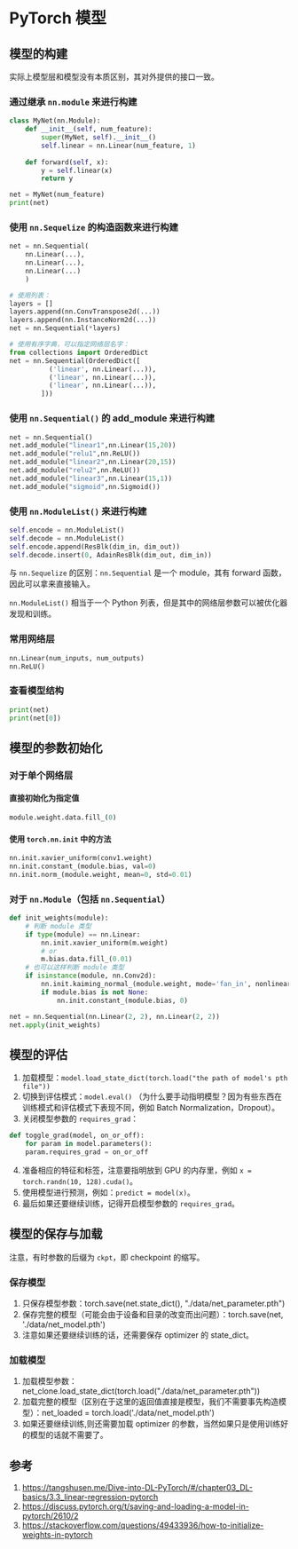 # PyTorch 模型
## 模型的构建
实际上模型层和模型没有本质区别，其对外提供的接口一致。

### 通过继承 `nn.module` 来进行构建
```python
class MyNet(nn.Module):
    def __init__(self, num_feature):
        super(MyNet, self).__init__()
        self.linear = nn.Linear(num_feature, 1)
    
    def forward(self, x):
        y = self.linear(x)
        return y

net = MyNet(num_feature)
print(net)
```

### 使用 `nn.Sequelize` 的构造函数来进行构建
```python
net = nn.Sequential(
    nn.Linear(...),
    nn.Linear(...),
    nn.Linear(...)
    )

# 使用列表：
layers = []
layers.append(nn.ConvTranspose2d(...))
layers.append(nn.InstanceNorm2d(...))
net = nn.Sequential(*layers)

# 使用有序字典，可以指定网络层名字：
from collections import OrderedDict
net = nn.Sequential(OrderedDict([
          ('linear', nn.Linear(...)),
          ('linear', nn.Linear(...)),
          ('linear', nn.Linear(...)),
        ]))
```

### 使用 `nn.Sequential()` 的 add_module 来进行构建
```python
net = nn.Sequential()
net.add_module("linear1",nn.Linear(15,20))
net.add_module("relu1",nn.ReLU())
net.add_module("linear2",nn.Linear(20,15))
net.add_module("relu2",nn.ReLU())
net.add_module("linear3",nn.Linear(15,1))
net.add_module("sigmoid",nn.Sigmoid())
```

### 使用 `nn.ModuleList()` 来进行构建
```python
self.encode = nn.ModuleList()
self.decode = nn.ModuleList()
self.encode.append(ResBlk(dim_in, dim_out))
self.decode.insert(0, AdainResBlk(dim_out, dim_in))
```
与 `nn.Sequelize` 的区别：`nn.Sequential` 是一个 module，其有 forward 函数，因此可以拿来直接输入。

`nn.ModuleList()` 相当于一个 Python 列表，但是其中的网络层参数可以被优化器发现和训练。


### 常用网络层
```python
nn.Linear(num_inputs, num_outputs)
nn.ReLU()
```

### 查看模型结构
```python
print(net)
print(net[0])
```

## 模型的参数初始化
### 对于单个网络层
#### 直接初始化为指定值
```python
module.weight.data.fill_(0)
```

#### 使用 `torch.nn.init` 中的方法
```python
nn.init.xavier_uniform(conv1.weight)
nn.init.constant_(module.bias, val=0)
nn.init.norm_(module.weight, mean=0, std=0.01)
```

### 对于 `nn.Module`（包括 `nn.Sequential`）
```python
def init_weights(module):
    # 判断 module 类型
    if type(module) == nn.Linear:
        nn.init.xavier_uniform(m.weight)
        # or
        m.bias.data.fill_(0.01)
    # 也可以这样判断 module 类型
    if isinstance(module, nn.Conv2d):
        nn.init.kaiming_normal_(module.weight, mode='fan_in', nonlinearity='relu')
        if module.bias is not None:
            nn.init.constant_(module.bias, 0)

net = nn.Sequential(nn.Linear(2, 2), nn.Linear(2, 2))
net.apply(init_weights)
```

## 模型的评估
1. 加载模型：`model.load_state_dict(torch.load("the path of model's pth file"))`
2. 切换到评估模式：`model.eval()` （为什么要手动指明模型？因为有些东西在训练模式和评估模式下表现不同，例如 Batch Normalization，Dropout）。
3. 关闭模型参数的 `requires_grad`：
```python
def toggle_grad(model, on_or_off):
    for param in model.parameters():
    param.requires_grad = on_or_off
```
4. 准备相应的特征和标签，注意要指明放到 GPU 的内存里，例如 `x = torch.randn(10, 128).cuda()`。
5. 使用模型进行预测，例如：`predict = model(x)`。
6. 最后如果还要继续训练，记得开启模型参数的 `requires_grad`。

## 模型的保存与加载
注意，有时参数的后缀为 `ckpt`，即 checkpoint 的缩写。

### 保存模型
1. 只保存模型参数：torch.save(net.state_dict(), "./data/net_parameter.pth")
2. 保存完整的模型（可能会由于设备和目录的改变而出问题）：torch.save(net, './data/net_model.pth')
3. 注意如果还要继续训练的话，还需要保存 optimizer 的 state_dict。

### 加载模型
1. 加载模型参数：net_clone.load_state_dict(torch.load("./data/net_parameter.pth"))
2. 加载完整的模型（区别在于这里的返回值直接是模型，我们不需要事先构造模型）：net_loaded = torch.load('./data/net_model.pth')
3. 如果还要继续训练,则还需要加载 optimizer 的参数，当然如果只是使用训练好的模型的话就不需要了。

## 参考
1. https://tangshusen.me/Dive-into-DL-PyTorch/#/chapter03_DL-basics/3.3_linear-regression-pytorch
2. https://discuss.pytorch.org/t/saving-and-loading-a-model-in-pytorch/2610/2
3. https://stackoverflow.com/questions/49433936/how-to-initialize-weights-in-pytorch